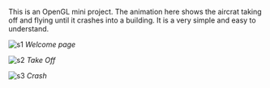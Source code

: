 This is an OpenGL mini project.
The animation here shows the aircrat taking off and flying until it crashes into  a building.
It is a very simple and easy to understand.


![s1](https://user-images.githubusercontent.com/44325474/121483939-5fb38f00-c9ec-11eb-8eba-3a26c9be9efc.JPG)
  <i> Welcome page</i>
  
![s2](https://user-images.githubusercontent.com/44325474/121483951-63471600-c9ec-11eb-8eb1-322dcd46c38d.JPG)
  <i> Take Off</i>
  
![s3](https://user-images.githubusercontent.com/44325474/121483953-64784300-c9ec-11eb-8f65-5a8292571a79.JPG)
  <i> Crash </i>
